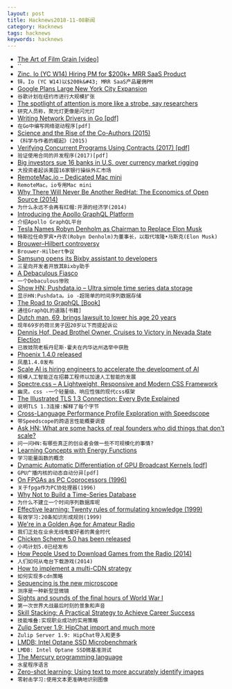 ```yaml
---
layout: post
title: Hacknews2018-11-08新闻
category: Hacknews
tags: hacknews
keywords: hacknews
---
```




- [The Art of Film Grain [video]](https://kottke.org/18/11/the-art-of-film-grain)
- ``
- [Zinc. Io (YC W14) Hiring PM for $200k&#43; MRR SaaS Product](https://zinc.io/jobs/priceyak_product_owner)
- `锌。Io (YC W14)以$200k&#43; MRR SaaS产品雇佣PM`
- [Google Plans Large New York City Expansion](https://www.wsj.com/articles/google-plans-large-new-york-city-expansion-1541636579)
- `谷歌计划在纽约市进行大规模扩张`
- [The spotlight of attention is more like a strobe, say researchers](https://www.princeton.edu/news/2018/08/22/spotlight-attention-more-strobe-say-researchers)
- `研究人员称，聚光灯更像是闪光灯`
- [Writing Network Drivers in Go [pdf]](https://www.net.in.tum.de/fileadmin/bibtex/publications/theses/2018-ixy-go.pdf)
- `在Go中编写网络驱动程序[pdf]`
- [Science and the Rise of the Co-Authors (2015)](https://blogs.plos.org/absolutely-maybe/2015/11/25/science-and-the-rise-of-the-co-authors/)
- `《科学与作者的崛起》(2015)`
- [Verifying Concurrent Programs Using Contracts (2017) [pdf]](http://www.fit.vutbr.cz/~vojnar/Publications/icst17-contracts.pdf)
- `验证使用合同的并发程序(2017)[pdf]`
- [Big investors sue 16 banks in U.S. over currency market rigging](https://www.reuters.com/article/uk-forex-lawsuit/big-investors-sue-16-banks-in-u-s-over-currency-market-rigging-idUSKCN1NC34J)
- `大投资者起诉美国16家银行操纵外汇市场`
- [RemoteMac.io – Dedicated Mac mini](https://www.remotemac.io/)
- `RemoteMac。io专用Mac mini`
- [Why There Will Never Be Another RedHat: The Economics of Open Source (2014)](https://techcrunch.com/2014/02/13/please-dont-tell-me-you-want-to-be-the-next-red-hat/)
- `为什么永远不会再有红帽:开源的经济学(2014)`
- [Introducing the Apollo GraphQL Platform](https://blog.apollographql.com/introducing-the-apollo-graphql-platform-8ef34bb269e5)
- `介绍Apollo GraphQL平台`
- [Tesla Names Robyn Denholm as Chairman to Replace Elon Musk](https://www.wsj.com/articles/tesla-names-robyn-denholm-as-chairman-to-replace-elon-musk-1541659771)
- `特斯拉任命罗宾•丹农(Robyn Denholm)为董事长，以取代埃隆•马斯克(Elon Musk)`
- [Brouwer–Hilbert controversy](https://en.wikipedia.org/wiki/Brouwer%E2%80%93Hilbert_controversy)
- `Brouwer-Hilbert争议`
- [Samsung opens its Bixby assistant to developers](https://techcrunch.com/2018/11/07/samsung-opens-its-bixby-assistant-to-developers/)
- `三星向开发者开放其Bixby助手`
- [A Debaculous Fiasco](https://www.damninteresting.com/a-debaculous-fiasco/)
- `一个Debaculous惨败`
- [Show HN: Pushdata.io – Ultra simple time series data storage](https://pushdata.io)
- `显示HN:Pushdata。io -超简单的时间序列数据存储`
- [The Road to GraphQL [Book]](https://www.robinwieruch.de/the-road-to-graphql-book/)
- `通往GraphQL的道路[书籍]`
- [Dutch man, 69, brings lawsuit to lower his age 20 years](https://www.bbc.com/news/world-europe-46133262)
- `现年69岁的荷兰男子因20岁以下而提起诉讼`
- [Dennis Hof, Dead Brothel Owner, Cruises to Victory in Nevada State Election](https://www.nytimes.com/2018/11/07/us/politics/dennis-hof-dead-pimp-nevada.html)
- `已故妓院老板丹尼斯·霍夫在内华达州选举中获胜`
- [Phoenix 1.4.0 released](https://phoenixframework.org/blog/phoenix-1-4-0-released)
- `凤凰1.4.0发布`
- [Scale AI is hiring engineers to accelerate the development of AI](https://scale.ai/about#jobs)
- `规模人工智能正在招募工程师以加速人工智能的发展`
- [Spectre.css – A Lightweight, Responsive and Modern CSS Framework](https://github.com/picturepan2/spectre)
- `幽灵。css -一个轻量级、响应性强的现代css框架`
- [The Illustrated TLS 1.3 Connection: Every Byte Explained](https://tls13.ulfheim.net/)
- `说明TLS 1.3连接:解释了每个字节`
- [Cross-Language Performance Profile Exploration with Speedscope](https://hacks.mozilla.org/2018/11/cross-language-performance-profile-exploration-with-speedscope/)
- `带Speedscope的跨语言性能概要调查`
- [Ask HN: What are some hacks of real founders who did things that don&#39;t scale?](item?id=18400020)
- `问一问HN:有哪些真正的创业者会做一些不可规模化的事情?`
- [Learning Concepts with Energy Functions](https://blog.openai.com/learning-concepts-with-energy-functions/)
- `学习能量函数的概念`
- [Dynamic Automatic Differentiation of GPU Broadcast Kernels [pdf]](http://www.mit.edu/~jvielma/publications/Dynamic-Automatic-Differentiation.pdf)
- `GPU广播内核的动态自动分异[pdf]`
- [On FPGAs as PC Coprocessors (1996)](http://www.fpgacpu.org/usenet/fpgas_as_pc_coprocessors.html)
- `关于fpga作为PC协处理器(1996)`
- [Why Not to Build a Time-Series Database](https://www.outlyer.com/blog/why-not-to-build-a-time-series-database/)
- `为什么不建立一个时间序列数据库呢`
- [Effective learning: Twenty rules of formulating knowledge (1999)](https://www.supermemo.com/en/articles/20rules)
- `有效学习:20条知识形成规则(1999)`
- [We&#39;re in a Golden Age for Amateur Radio](https://www.ke6mt.us/2018/05/hf-ham-radio-on-a-budget-qrp-labs-and-qrpguys/)
- `我们正处在业余无线电爱好者的黄金时代`
- [Chicken Scheme 5.0 has been released](http://lists.nongnu.org/archive/html/chicken-users/2018-11/msg00006.html)
- `小鸡计划5.0已经发布`
- [How People Used to Download Games from the Radio (2014)](http://www.kotaku.co.uk/2014/10/13/people-used-download-games-radio)
- `人们如何从电台下载游戏(2014)`
- [How to implement a multi-CDN strategy](https://blog.streamroot.io/how-to-implement-a-multi-cdn-strategy-everything-you-need-to-know/)
- `如何实现多cdn策略`
- [Sequencing is the new microscope](http://ldeming.posthaven.com/sequencing-is-the-new-microscope)
- `测序是一种新型显微镜`
- [Sights and sounds of the final hours of World War I](https://www.laphamsquarterly.org/roundtable/war-done)
- `第一次世界大战最后时刻的景象和声音`
- [Skill Stacking: A Practical Strategy to Achieve Career Success](https://dariusforoux.com/skill-stacking/)
- `技能堆叠:实现职业成功的实用策略`
- [Zulip Server 1.9: HipChat import and much more](https://blog.zulip.org/2018/11/07/zulip-1-9-released/?n=1)
- `Zulip Server 1.9: HipChat导入和更多`
- [LMDB: Intel Optane SSD Microbenchmark](http://www.lmdb.tech/bench/optanessd/)
- `LMDB: Intel Optane SSD微基准测试`
- [The Mercury programming language](https://www.mercurylang.org)
- `水星程序语言`
- [Zero-shot learning: Using text to more accurately identify images](https://code.fb.com/ai-research/zero-shot-learning/)
- `零射击学习:使用文本更准确地识别图像`

